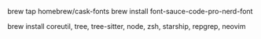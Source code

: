 
brew tap homebrew/cask-fonts
brew install font-sauce-code-pro-nerd-font

brew install coreutil, tree, tree-sitter, node, zsh, starship, repgrep, neovim
